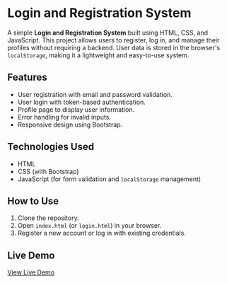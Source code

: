 # Login and Registration System

A simple **Login and Registration System** built using HTML, CSS, and JavaScript. This project allows users to register, log in, and manage their profiles without requiring a backend. User data is stored in the browser's `localStorage`, making it a lightweight and easy-to-use system.

## Features
- User registration with email and password validation.
- User login with token-based authentication.
- Profile page to display user information.
- Error handling for invalid inputs.
- Responsive design using Bootstrap.

## Technologies Used
- HTML
- CSS (with Bootstrap)
- JavaScript (for form validation and `localStorage` management)

## How to Use
1. Clone the repository.
2. Open `index.html` (or `login.html`) in your browser.
3. Register a new account or log in with existing credentials.

## Live Demo
[View Live Demo](https://Mohamed-Elfar.github.io/login-registration-system/)
